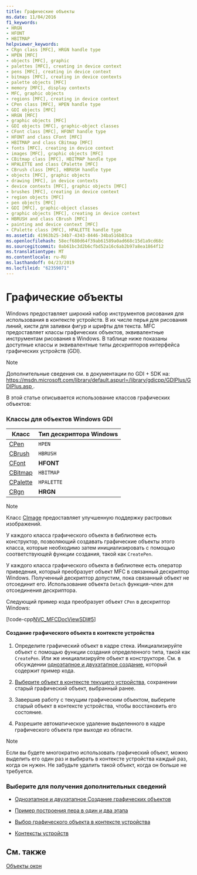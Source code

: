 ```yaml
---
title: Графические объекты
ms.date: 11/04/2016
f1_keywords:
- HRGN
- HFONT
- HBITMAP
helpviewer_keywords:
- CRgn class [MFC], HRGN handle type
- HPEN [MFC]
- objects [MFC], graphic
- palettes [MFC], creating in device context
- pens [MFC], creating in device context
- bitmaps [MFC], creating in device contexts
- palette objects [MFC]
- memory [MFC], display contexts
- MFC, graphic objects
- regions [MFC], creating in device context
- CPen class [MFC], HPEN handle type
- GDI objects [MFC]
- HRGN [MFC]
- graphic objects [MFC]
- GDI objects [MFC], graphic-object classes
- CFont class [MFC], HFONT handle type
- HFONT and class CFont [MFC]
- HBITMAP and class CBitmap [MFC]
- fonts [MFC], creating in device context
- images [MFC], graphic objects [MFC]
- CBitmap class [MFC], HBITMAP handle type
- HPALETTE and class CPalette [MFC]
- CBrush class [MFC], HBRUSH handle type
- objects [MFC], graphic objects
- drawing [MFC], in device contexts
- device contexts [MFC], graphic objects [MFC]
- brushes [MFC], creating in device context
- region objects [MFC]
- pen objects [MFC]
- GDI [MFC], graphic-object classes
- graphic objects [MFC], creating in device context
- HBRUSH and class CBrush [MFC]
- painting and device context [MFC]
- CPalette class [MFC], HPALETTE handle type
ms.assetid: 41963b25-34b7-4343-8446-34ba516b83ca
ms.openlocfilehash: 58ecf680d64f39ab61589a0ad668c15d1a9cd68c
ms.sourcegitcommit: 0ab61bc3d2b6cfbd52a16c6ab2b97a8ea1864f12
ms.translationtype: MT
ms.contentlocale: ru-RU
ms.lasthandoff: 04/23/2019
ms.locfileid: "62359071"
---
```

# <a name="graphic-objects"></a>Графические объекты

Windows предоставляет широкий набор инструментов рисования для использования в контексте устройств. В их числе перья для рисования линий, кисти для заливки фигур и шрифты для текста. MFC предоставляет классы графических объектов, эквивалентные инструментам рисования в Windows. В таблице ниже показаны доступные классы и эквивалентные типы дескрипторов интерфейса графических устройств (GDI).

> [!NOTE]
>  Дополнительные сведения см. в документации по GDI + SDK на: [ https://msdn.microsoft.com/library/default.aspurl=/library/gdicpp/GDIPlus/GDIPlus.asp ](https://msdn.microsoft.com/library/default.aspurl=/library/gdicpp/gdiplus/gdiplus.asp).

В этой статье описывается использование классов графических объектов:

### <a name="classes-for-windows-gdi-objects"></a>Классы для объектов Windows GDI

|Класс|Тип дескриптора Windows|
|-----------|-------------------------|
|[CPen](../mfc/reference/cpen-class.md)|`HPEN`|
|[CBrush](../mfc/reference/cbrush-class.md)|`HBRUSH`|
|[CFont](../mfc/reference/cfont-class.md)|**HFONT**|
|[CBitmap](../mfc/reference/cbitmap-class.md)|`HBITMAP`|
|[CPalette](../mfc/reference/cpalette-class.md)|`HPALETTE`|
|[CRgn](../mfc/reference/crgn-class.md)|**HRGN**|

> [!NOTE]
>  Класс [CImage](../atl-mfc-shared/reference/cimage-class.md) предоставляет улучшенную поддержку растровых изображений.

У каждого класса графического объекта в библиотеке есть конструктор, позволяющий создавать графические объекты этого класса, которые необходимо затем инициализировать с помощью соответствующей функции создания, такой как `CreatePen`.

У каждого класса графического объекта в библиотеке есть оператор приведения, который преобразует объект MFC в связанный дескриптор Windows. Полученный дескриптор допустим, пока связанный объект не отсоединит его. Использование объекта `Detach` функция-член для отсоединения дескриптора.

Следующий пример кода преобразует объект `CPen` в дескриптор Windows:

[!code-cpp[NVC_MFCDocViewSDI#5](../mfc/codesnippet/cpp/graphic-objects_1.cpp)]

#### <a name="to-create-a-graphic-object-in-a-device-context"></a>Создание графического объекта в контексте устройства

1. Определите графический объект в кадре стека. Инициализируйте объект с помощью функции создания определенного типа, такой как `CreatePen`. Или же инициализируйте объект в конструкторе. См. в обсуждении [одноэтапное и двухэтапное создание](../mfc/one-stage-and-two-stage-construction-of-objects.md), который содержит пример кода.

1. [Выберите объект в контексте текущего устройства](../mfc/selecting-a-graphic-object-into-a-device-context.md), сохранении старый графический объект, выбранный ранее.

1. Завершив работу с текущим графическим объектом, выберите старый объект в контексте устройства, чтобы восстановить его состояние.

1. Разрешите автоматическое удаление выделенного в кадре графического объекта при выходе из области.

> [!NOTE]
>  Если вы будете многократно использовать графический объект, можно выделить его один раз и выбирать в контексте устройства каждый раз, когда он нужен. Не забудьте удалить такой объект, когда он больше не требуется.

### <a name="what-do-you-want-to-know-more-about"></a>Выберите для получения дополнительных сведений

- [Одноэтапное и двухэтапное Создание графических объектов](../mfc/one-stage-and-two-stage-construction-of-objects.md)

- [Пример построения пера в один и два этапа](../mfc/one-stage-and-two-stage-construction-of-objects.md)

- [Выбор графического объекта в контексте устройства](../mfc/selecting-a-graphic-object-into-a-device-context.md)

- [Контексты устройств](../mfc/device-contexts.md)

## <a name="see-also"></a>См. также

[Объекты окон](../mfc/window-objects.md)
